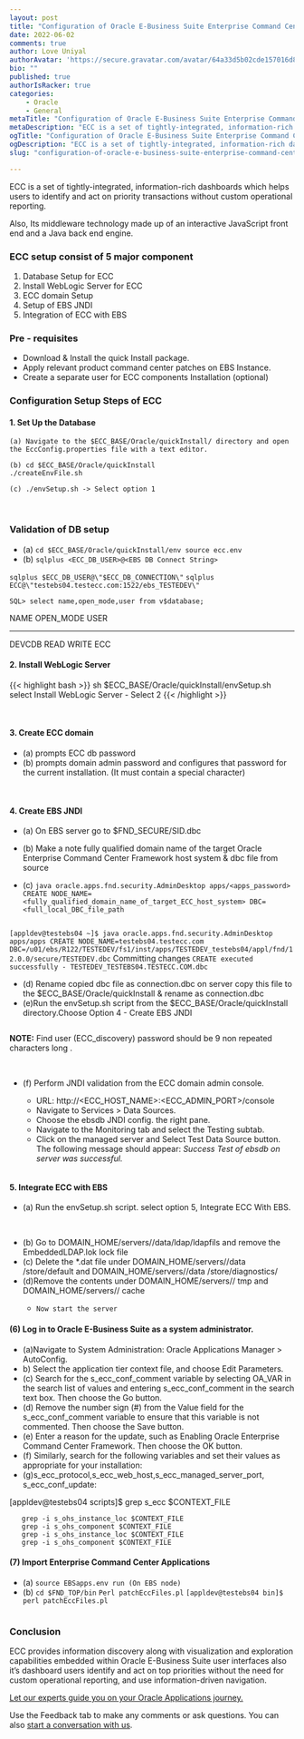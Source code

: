 ```yaml
---
layout: post
title: "Configuration of Oracle E-Business Suite Enterprise Command Centers (ECC)"
date: 2022-06-02
comments: true
author: Love Uniyal
authorAvatar: 'https://secure.gravatar.com/avatar/64a33d5b02cde157016d8e2e63e1241a'
bio: ""
published: true
authorIsRacker: true
categories:
    - Oracle
    - General
metaTitle: "Configuration of Oracle E-Business Suite Enterprise Command Centers (ECC)"
metaDescription: "ECC is a set of tightly-integrated, information-rich dashboards which helps users to identify and act on priority transactions without custom operational reporting."
ogTitle: "Configuration of Oracle E-Business Suite Enterprise Command Centers (ECC)"
ogDescription: "ECC is a set of tightly-integrated, information-rich dashboards which helps users to identify and act on priority transactions without custom operational reporting."
slug: "configuration-of-oracle-e-business-suite-enterprise-command-centers-ecc"

---
```


ECC is a set of tightly-integrated, information-rich dashboards which helps users to identify and act on priority transactions without custom operational reporting.

<!--more-->

Also, Its  middleware technology made up of an interactive JavaScript front end and a Java back end engine.

### ECC setup consist of 5 major component
1. Database Setup for ECC
2.	Install WebLogic Server for ECC
3.	ECC domain Setup
4.	Setup of  EBS JNDI
5.	Integration of  ECC with EBS

### Pre - requisites

- Download & Install the quick Install package.
- Apply relevant product command center patches on EBS Instance.
- Create a separate user for ECC components Installation (optional)

### Configuration Setup Steps of ECC

#### 1.  Set Up the Database

    (a) Navigate to the $ECC_BASE/Oracle/quickInstall/ directory and open the EccConfig.properties file with a text editor.

    (b) cd $ECC_BASE/Oracle/quickInstall
    ./createEnvFile.sh
    
    (c) ./envSetup.sh -> Select option 1

<img src=Picture1.png title="" alt="">
<img src=Picture2.png title="" alt="">
<img src=Picture3.png title="" alt="">

### Validation of DB setup
- (a) `cd $ECC_BASE/Oracle/quickInstall/env
    source ecc.env`
- (b) `sqlplus <ECC_DB_USER>@<EBS DB Connect String>`
    
`sqlplus $ECC_DB_USER@\"$ECC_DB_CONNECTION\"`
`sqlplus ECC@\"testebs04.testecc.com:1522/ebs_TESTEDEV\"`

`SQL> select name,open_mode,user from v$database;`

NAME      OPEN_MODE            USER
--------- -------------------- -----------------
DEVCDB    READ WRITE           ECC

#### 2. Install WebLogic Server

{{< highlight bash >}}
sh $ECC_BASE/Oracle/quickInstall/envSetup.sh
   select Install WebLogic Server - Select 2
{{< /highlight >}}

<img src=Picture4.png title="" alt="">
<img src=Picture5.png title="" alt="">
<img src=Picture6.png title="" alt="">

#### 3. Create ECC domain

-  (a) prompts ECC db password
-  (b) prompts domain admin password and configures that password for the current installation. (It must contain a special character)

<img src=Picture7.png title="" alt="">
<img src=Picture8.png title="" alt="">
<img src=Picture9.png title="" alt="">
<img src=Picture10.png title="" alt="">

#### 4. Create EBS JNDI
-  (a) On EBS server go to $FND_SECURE/SID.dbc 
-  (b) Make a note fully qualified domain name of the target Oracle Enterprise Command Center Framework host system & dbc file from source

-    (c) `java oracle.apps.fnd.security.AdminDesktop apps/<apps_password> CREATE NODE_NAME=<fully_qualified_domain_name_of_target_ECC_host_system> DBC=<full_local_DBC_file_path`

<img src=Picture11.png title="" alt="">

`[appldev@testebs04 ~]$ java oracle.apps.fnd.security.AdminDesktop apps/apps CREATE NODE_NAME=testebs04.testecc.com DBC=/u01/ebs/R122/TESTEDEV/fs1/inst/apps/TESTEDEV_testebs04/appl/fnd/12.0.0/secure/TESTEDEV.dbc`
Committing changes
`CREATE executed successfully - TESTEDEV_TESTEBS04.TESTECC.COM.dbc`

- (d) Rename copied dbc file as  connection.dbc on server
    copy this file to the $ECC_BASE/Oracle/quickInstall & rename as connection.dbc
- (e)Run the envSetup.sh script from the $ECC_BASE/Oracle/quickInstall directory.Choose Option 4 - Create EBS JNDI

<img src=Picture12.png title="" alt="">

**NOTE:** Find user (ECC_discovery) password should be 9 non repeated characters long .

<img src=Picture13.png title="" alt="">
<img src=Picture14.png title="" alt="">

-    (f) Perform JNDI validation from the ECC domain admin console.

     -  URL: http://<ECC_HOST_NAME>:<ECC_ADMIN_PORT>/console
     -  Navigate to Services > Data Sources.
     -  Choose the ebsdb JNDI config. the right pane.
     -  Navigate to the Monitoring tab and select the Testing subtab.
     -  Click on the managed server and Select Test Data Source button. The following message should appear: *Success Test of ebsdb on   server <Server Name> was successful.*
<img src=Picture15.png title="" alt="">

#### 5. Integrate ECC with EBS

-    (a) Run the envSetup.sh script. select option 5, Integrate ECC With EBS.

<img src=Picture16.png title="" alt="">
<img src=Picture17.png title="" alt="">
<img src=Picture18.png title="" alt="">
<img src=Picture19.png title="" alt="">
<img src=Picture20.png title="" alt="">

- (b)  Go to DOMAIN_HOME/servers/<SERVERNAME>/data/ldap/ldapfils and remove the EmbeddedLDAP.lok lock file
- (c)  Delete the *.dat file under  DOMAIN_HOME/servers/<SERVERNAME>/data /store/default and DOMAIN_HOME/servers/<SERVERNAME>/data /store/diagnostics/
- (d)Remove the contents under  DOMAIN_HOME/servers/<SERVERNAME>/ tmp and DOMAIN_HOME/servers/<SERVERNAME>/ cache
  -     Now start the server
  
####  (6) Log in to Oracle E-Business Suite as a system administrator.

- (a)Navigate to System Administration: Oracle Applications Manager > AutoConfig.
- b)  Select the application tier context file, and choose Edit Parameters.
- (c) Search for the s_ecc_conf_comment variable by selecting OA_VAR in the search list of values and entering s_ecc_conf_comment in the search text box. Then choose the Go button.
- (d)  Remove the number sign (#) from the Value field for the s_ecc_conf_comment variable to ensure that this variable is not commented. Then choose the Save button.
-  (e)  Enter a reason for the update, such as Enabling Oracle Enterprise Command Center Framework. Then choose the OK button.
-  (f)  Similarly, search for the following variables and set their values as appropriate for your installation:
- (g)s_ecc_protocol,s_ecc_web_host,s_ecc_managed_server_port, s_ecc_conf_update:

[appldev@testebs04 scripts]$ grep s_ecc $CONTEXT_FILE

       grep -i s_ohs_instance_loc $CONTEXT_FILE
       grep -i s_ohs_component $CONTEXT_FILE
       grep -i s_ohs_instance_loc $CONTEXT_FILE
       grep -i s_ohs_component $CONTEXT_FILE


#### (7) Import Enterprise Command Center Applications

- (a) `source EBSapps.env run (On EBS node)`
- (b) `cd $FND_TOP/bin`
       `Perl patchEccFiles.pl`
`[appldev@testebs04 bin]$ perl patchEccFiles.pl `

<img src=Picture21.png title="" alt="">

### Conclusion

ECC provides information discovery along with visualization and exploration capabilities embedded within Oracle E-Business Suite user interfaces also it’s dashboard users identify and act on top priorities without the need for custom operational reporting, and use information-driven navigation.


<a class="cta red" id="cta" href="https://www.rackspace.com/applications/oracle">Let our experts guide you on your Oracle Applications journey.</a>

Use the Feedback tab to make any comments or ask questions. You can also
[start a conversation with us](https://www.rackspace.com/contact).
